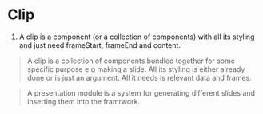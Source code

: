 # Clip

 1. A clip is a component (or a collection of components) with all its styling and just need frameStart, frameEnd and content.
  
> A clip is a collection of components bundled together for some specific purpose e.g making a slide. All its styling is either already done or is just an argument. All it needs is relevant data and frames.

> A presentation module is a system for generating different slides and inserting them into the framrwork. 
